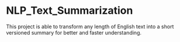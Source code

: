 # NLP_Text_Summarization
This project is able to transform any length of English text into a short versioned summary for better and faster understanding.
